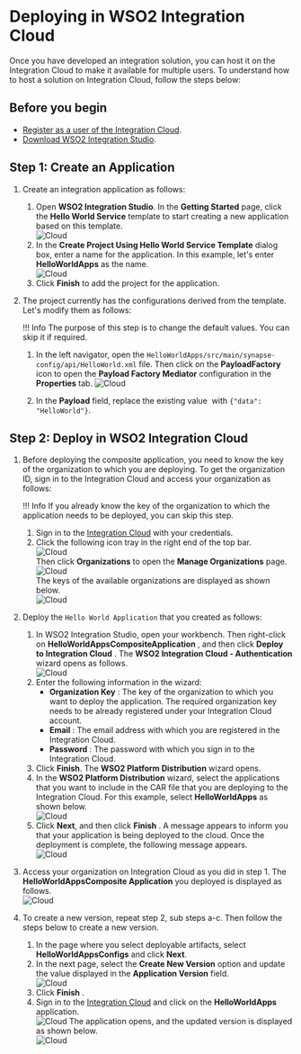 # Deploying in WSO2 Integration Cloud

Once you have developed an integration solution, you can host it on the
Integration Cloud to make it available for multiple users. To understand
how to host a solution on Integration Cloud, follow the steps below:

## Before you begin

- [Register as a user of the Integration Cloud](https://wso2.com/integration/cloud/).
- [Download WSO2 Integration Studio](https://wso2.com/integration/tooling/).

## Step 1: Create an Application

1.  Create an integration application as follows:
    1.  Open **WSO2 Integration Studio**. In the **Getting Started** page,
        click the **Hello World Service** template to start creating a
        new application based on this template.  
        ![Cloud]({{base_path}}/assets/img/integrate/create_project/integration_cloud/1.hello_world_service.png)
    2.  In the **Create Project Using Hello World Service Template**
        dialog box, enter a name for the application. In this example,
        let's enter **HelloWorldApps** as the name.  
        ![Cloud]({{base_path}}/assets/img/integrate/create_project/integration_cloud/2.specify-application-name.png)  
    3.  Click **Finish** to add the project for the application.

2.  The project currently has the configurations derived from the
    template. Let's modify them as follows:

    !!! Info
        The purpose of this step is to change the default values. You can skip it if required.

    1.  In the left navigator, open the `HelloWorldApps/src/main/synapse-config/api/HelloWorld.xml` file. Then click on the **PayloadFactory** icon to open the **Payload Factory Mediator** configuration in the **Properties** tab.
        ![Cloud]({{base_path}}/assets/img/integrate/create_project/integration_cloud/3.open_properties.png)

    2.  In the **Payload** field, replace the existing value  with `{"data": "HelloWorld"}`.

## Step 2: Deploy in WSO2 Integration Cloud

1.  Before deploying the composite application, you need to know the key of the organization to which you are deploying. To get the
    organization ID, sign in to the Integration Cloud and access your organization as follows:

    !!! Info
        If you already know the key of the organization to which the application needs to be deployed, you can skip this step.
    
    1.  Sign in to the [Integration Cloud](https://wso2.com/integration/cloud/) with your credentials.
    2.  Click the following icon tray in the right end of the top
        bar.  
        ![Cloud]({{base_path}}/assets/img/integrate/create_project/integration_cloud/4.icon_tray.png)  
        Then click **Organizations** to open the **Manage
        Organizations** page.  
        ![Cloud]({{base_path}}/assets/img/integrate/create_project/integration_cloud/5.access_organization.png)  
        The keys of the available organizations are displayed as shown below.  
        ![Cloud]({{base_path}}/assets/img/integrate/create_project/integration_cloud/6.manage_organizations.png)

2.  Deploy the `Hello World Application` that you
    created as follows:
    1.  In WSO2 Integration Studio, open your workbench. Then
        right-click on **HelloWorldAppsCompositeApplication** , and then
        click **Deploy to Integration Cloud** . The **WSO2 Integration
        Cloud - Authentication** wizard opens as follows.    
        ![Cloud]({{base_path}}/assets/img/integrate/create_project/integration_cloud/7.wso2-integration-cloud-wizard.png)
    2.  Enter the following information in the wizard:  
        -   **Organization Key** : The key of the organization to which
            you want to deploy the application. The required
            organization key needs to be already registered under your
            Integration Cloud account.
        -   **Email** : The email address with which you are registered
            in the Integration Cloud.
        -   **Password** : The password with which you sign in to the
            Integration Cloud.
    3.  Click **Finish**. The **WSO2 Platform Distribution** wizard opens.
    4.  In the **WSO2 Platform Distribution** wizard, select the applications that you want to include in the CAR file that you
        are deploying to the Integration Cloud. For this example, select **HelloWorldApps** as shown below.  
        ![Cloud]({{base_path}}/assets/img/integrate/create_project/integration_cloud/8.select-helloworld-artifacts.png)
    5.  Click **Next**, and then click **Finish** . A message appears
        to inform you that your application is being deployed to the
        cloud. Once the deployment is complete, the following message
        appears.  
        ![Cloud]({{base_path}}/assets/img/integrate/create_project/integration_cloud/9.deployment-status.png)
3.  Access your organization on Integration Cloud as you did in step 1.
    The **HelloWorldAppsComposite Application** you deployed is
    displayed as follows.  
    ![Cloud]({{base_path}}/assets/img/integrate/create_project/integration_cloud/10.deployed-application.png)
4.  To create a new version, repeat step 2, sub steps a-c. Then follow
    the steps below to create a new version.
    1.  In the page where you select deployable artifacts, select
        **HelloWorldAppsConfigs** and click **Next**.
    2.  In the next page, select the **Create New Version** option
        and update the value displayed in the **Application Version**
        field.  
        ![Cloud]({{base_path}}/assets/img/integrate/create_project/integration_cloud/11.change-version.png)
    3.  Click **Finish** .
    4.  Sign in to the [Integration
        Cloud](https://integration.cloud.wso2.com/appmgt/site/pages/index.jag)
        and click on the **HelloWorldApps** application.  
        ![Cloud]({{base_path}}/assets/img/integrate/create_project/integration_cloud/12.open-application.png) 
        The application opens, and the updated version is displayed as
        shown below.  
        ![Cloud]({{base_path}}/assets/img/integrate/create_project/integration_cloud/13.updated-versions.png)